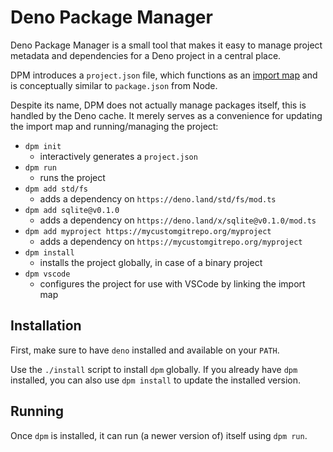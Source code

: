 # Deno Package Manager
Deno Package Manager is a small tool that makes it easy to manage project metadata and dependencies for a Deno project in a central place.

DPM introduces a `project.json` file, which functions as an [import map](https://deno.land/manual/linking_to_external_code/import_maps) and is conceptually similar to `package.json` from Node.

Despite its name, DPM does not actually manage packages itself, this is handled by the Deno cache. It merely serves as a convenience for updating the import map and running/managing the project:

- `dpm init`
    - interactively generates a `project.json`
- `dpm run`
    - runs the project
- `dpm add std/fs`
    - adds a dependency on `https://deno.land/std/fs/mod.ts`
- `dpm add sqlite@v0.1.0`
    - adds a dependency on `https://deno.land/x/sqlite@v0.1.0/mod.ts`
- `dpm add myproject https://mycustomgitrepo.org/myproject`
    - adds a dependency on `https://mycustomgitrepo.org/myproject`
- `dpm install`
    - installs the project globally, in case of a binary project
- `dpm vscode`
    - configures the project for use with VSCode by linking the import map

## Installation
First, make sure to have `deno` installed and available on your `PATH`.

Use the `./install` script to install `dpm` globally. If you already have `dpm` installed, you can also use `dpm install` to update the installed version.

## Running
Once `dpm` is installed, it can run (a newer version of) itself using `dpm run`.